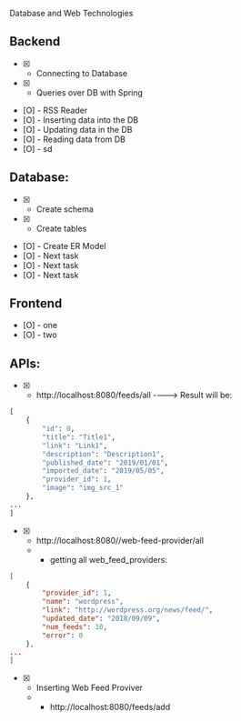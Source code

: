 Database and Web Technologies

## Backend

* [X] - Connecting to Database
* [X] - Queries over DB with Spring
* [O] - RSS Reader
* [O] - Inserting data into the DB
* [O] - Updating data in the DB
* [O] - Reading data from DB
* [O] - sd



## Database:

* [X] - Create schema
* [X] - Create tables
* [O] - Create ER Model
* [O] - Next task
* [O] - Next task
* [O] - Next task


## Frontend
* [O] - one
* [O] - two


## APIs:
* [X] - http://localhost:8080/feeds/all   ---->
Result will be:
```python
[
    {
        "id": 0,
        "title": "Title1",
        "link": "Link1",
        "description": "Description1",
        "published_date": "2019/01/01",
        "imported_date": "2019/05/05",
        "provider_id": 1,
        "image": "img_src_1"
    },
...
]
```


* [X] - http://localhost:8080//web-feed-provider/all
   * - getting all web_feed_providers:
```json 
[
    {
        "provider_id": 1,
        "name": "wordpress",
        "link": "http://wordpress.org/news/feed/",
        "updated_date": "2018/09/09",
        "num_feeds": 10,
        "error": 0
    },
...
]
```


* [X] - Inserting Web Feed Proviver
   * - http://localhost:8080/feeds/add



